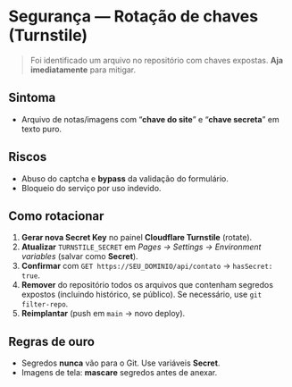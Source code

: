 # Segurança — Rotação de chaves (Turnstile)

> Foi identificado um arquivo no repositório com chaves expostas. **Aja imediatamente** para mitigar.

## Sintoma
- Arquivo de notas/imagens com “**chave do site**” e “**chave secreta**” em texto puro.

## Riscos
- Abuso do captcha e **bypass** da validação do formulário.
- Bloqueio do serviço por uso indevido.

## Como rotacionar
1. **Gerar nova Secret Key** no painel **Cloudflare Turnstile** (rotate).
2. **Atualizar** `TURNSTILE_SECRET` em *Pages → Settings → Environment variables* (salvar como **Secret**).
3. **Confirmar** com `GET https://SEU_DOMINIO/api/contato` → `hasSecret: true`.
4. **Remover** do repositório todos os arquivos que contenham segredos expostos (incluindo histórico, se público). Se necessário, use `git filter-repo`.
5. **Reimplantar** (push em `main` → novo deploy).

## Regras de ouro
- Segredos **nunca** vão para o Git. Use variáveis **Secret**.
- Imagens de tela: **mascare** segredos antes de anexar.
